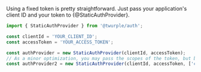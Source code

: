Using a fixed token is pretty straightforward. Just pass your application's client ID and your token to {@StaticAuthProvider}.

```ts twoslash
import { StaticAuthProvider } from '@twurple/auth';

const clientId = 'YOUR_CLIENT_ID';
const accessToken = 'YOUR_ACCESS_TOKEN';

const authProvider = new StaticAuthProvider(clientId, accessToken);
// As a minor optimization, you may pass the scopes of the token, but be sure they're correct in that case!
const authProvider2 = new StaticAuthProvider(clientId, accessToken, ['chat:read', 'chat:edit', 'channel:moderate']);
```
